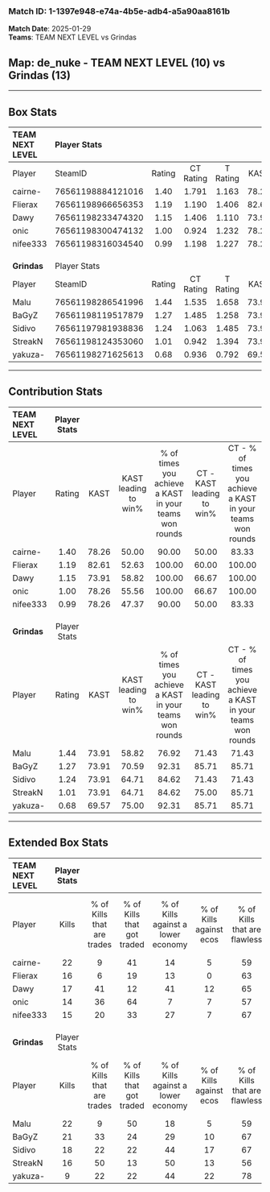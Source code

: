 ### Match ID: 1-1397e948-e74a-4b5e-adb4-a5a90aa8161b  
**Match Date**: 2025-01-29  
**Teams**: TEAM NEXT LEVEL vs Grindas  

## **Map**: de_nuke - TEAM NEXT LEVEL (10) vs Grindas (13)  
---  

## Box Stats  

| **TEAM NEXT LEVEL** | Player Stats      |        |           |          |       |       |       |         |        |      |     |
| :- | :- | :-: | :-: | :-: | :-: | :-: | :-: | :-: | :-: | :-: | :-: |
| Player              | SteamID           | Rating | CT Rating | T Rating | KAST  |  ADR  | Kills | Assists | Deaths | K/D  | HS% |
| cairne-             | 76561198884121016 |  1.40  |   1.791   |  1.163   | 78.26 | 98.0  |  22   |    4    |   17   | 1.29 | 36  |
| Flierax             | 76561198966656353 |  1.19  |   1.190   |  1.406   | 82.61 | 86.0  |  16   |   10    |   17   | 0.94 | 31  |
| Dawy                | 76561198233474320 |  1.15  |   1.406   |  1.110   | 73.91 | 79.3  |  17   |    6    |   16   | 1.06 | 29  |
| onic                | 76561198300474132 |  1.00  |   0.924   |  1.232   | 78.26 | 62.8  |  14   |    7    |   17   | 0.82 | 50  |
| nifee333            | 76561198316034540 |  0.99  |   1.198   |  1.227   | 78.26 | 65.9  |  15   |    6    |   19   | 0.79 | 60  |
|                     |                   |        |           |          |       |       |       |         |        |      |     |
|                     |                   |        |           |          |       |       |       |         |        |      |     |
|                     |                   |        |           |          |       |       |       |         |        |      |     |
| **Grindas**         | Player Stats      |        |           |          |       |       |       |         |        |      |     |
| Player              | SteamID           | Rating | CT Rating | T Rating | KAST  |  ADR  | Kills | Assists | Deaths | K/D  | HS% |
| Malu                | 76561198286541996 |  1.44  |   1.535   |  1.658   | 73.91 | 121.0 |  22   |    9    |   18   | 1.22 | 36  |
| BaGyZ               | 76561198119517879 |  1.27  |   1.485   |  1.258   | 73.91 | 82.2  |  21   |    3    |   17   | 1.24 | 23  |
| Sidivo              | 76561197981938836 |  1.24  |   1.063   |  1.485   | 73.91 | 84.6  |  18   |    3    |   14   | 1.29 | 77  |
| StreakN             | 76561198124353060 |  1.01  |   0.942   |  1.394   | 73.91 | 64.4  |  16   |    4    |   18   | 0.89 | 37  |
| yakuza-             | 76561198271625613 |  0.68  |   0.936   |  0.792   | 69.57 | 43.8  |   9   |    5    |   17   | 0.53 | 77  |
---  

## Contribution Stats  

| **TEAM NEXT LEVEL** | Player Stats |       |                      |                                                        |                           |                                                             |                          |                                                            |
| :- | :-: | :-: | :-: | :-: | :-: | :-: | :-: | :-: |
| Player              |    Rating    | KAST  | KAST leading to win% | % of times you achieve a KAST in your teams won rounds | CT - KAST leading to win% | CT - % of times you achieve a KAST in your teams won rounds | T - KAST leading to win% | T - % of times you achieve a KAST in your teams won rounds |
| cairne-             |     1.40     | 78.26 |        50.00         |                         90.00                          |           50.00           |                            83.33                            |          50.00           |                           100.00                           |
| Flierax             |     1.19     | 82.61 |        52.63         |                         100.00                         |           60.00           |                           100.00                            |          44.44           |                           100.00                           |
| Dawy                |     1.15     | 73.91 |        58.82         |                         100.00                         |           66.67           |                           100.00                            |          50.00           |                           100.00                           |
| onic                |     1.00     | 78.26 |        55.56         |                         100.00                         |           66.67           |                           100.00                            |          44.44           |                           100.00                           |
| nifee333            |     0.99     | 78.26 |        47.37         |                         90.00                          |           50.00           |                            83.33                            |          44.44           |                           100.00                           |
|                     |              |       |                      |                                                        |                           |                                                             |                          |                                                            |
|                     |              |       |                      |                                                        |                           |                                                             |                          |                                                            |
|                     |              |       |                      |                                                        |                           |                                                             |                          |                                                            |
| **Grindas**         | Player Stats |       |                      |                                                        |                           |                                                             |                          |                                                            |
| Player              |    Rating    | KAST  | KAST leading to win% | % of times you achieve a KAST in your teams won rounds | CT - KAST leading to win% | CT - % of times you achieve a KAST in your teams won rounds | T - KAST leading to win% | T - % of times you achieve a KAST in your teams won rounds |
| Malu                |     1.44     | 73.91 |        58.82         |                         76.92                          |           71.43           |                            71.43                            |          50.00           |                           83.33                            |
| BaGyZ               |     1.27     | 73.91 |        70.59         |                         92.31                          |           85.71           |                            85.71                            |          60.00           |                           100.00                           |
| Sidivo              |     1.24     | 73.91 |        64.71         |                         84.62                          |           71.43           |                            71.43                            |          60.00           |                           100.00                           |
| StreakN             |     1.01     | 73.91 |        64.71         |                         84.62                          |           75.00           |                            85.71                            |          55.56           |                           83.33                            |
| yakuza-             |     0.68     | 69.57 |        75.00         |                         92.31                          |           85.71           |                            85.71                            |          66.67           |                           100.00                           |
---  

## Extended Box Stats  

| **TEAM NEXT LEVEL** | Player Stats |                            |                            |                                    |                         |                              |                                 |        |                             |                                     |                          |                               |                            |
| :- | :-: | :-: | :-: | :-: | :-: | :-: | :-: | :-: | :-: | :-: | :-: | :-: | :-: |
| Player              |    Kills     | % of Kills that are trades | % of Kills that got traded | % of Kills against a lower economy | % of Kills against ecos | % of Kills that are flawless | % of Kills that are close duels | Deaths | % of Deaths that get traded | % of Deaths against a lower economy | % of Deaths against ecos | % of Deaths that are flawless | % of Deaths that are close |
| cairne-             |      22      |             9              |             41             |                 14                 |            5            |              59              |                0                |   17   |             24              |                 24                  |            0             |              59               |             6              |
| Flierax             |      16      |             6              |             19             |                 13                 |            0            |              63              |                0                |   17   |             24              |                 24                  |            6             |              71               |             6              |
| Dawy                |      17      |             41             |             12             |                 41                 |           12            |              65              |                6                |   16   |             31              |                 13                  |            0             |              56               |             19             |
| onic                |      14      |             36             |             64             |                 7                  |            7            |              57              |                7                |   17   |             18              |                 24                  |            6             |              76               |             6              |
| nifee333            |      15      |             20             |             33             |                 27                 |            7            |              67              |                7                |   19   |             42              |                 21                  |            0             |              58               |             5              |
|                     |              |                            |                            |                                    |                         |                              |                                 |        |                             |                                     |                          |                               |                            |
|                     |              |                            |                            |                                    |                         |                              |                                 |        |                             |                                     |                          |                               |                            |
|                     |              |                            |                            |                                    |                         |                              |                                 |        |                             |                                     |                          |                               |                            |
| **Grindas**         | Player Stats |                            |                            |                                    |                         |                              |                                 |        |                             |                                     |                          |                               |                            |
| Player              |    Kills     | % of Kills that are trades | % of Kills that got traded | % of Kills against a lower economy | % of Kills against ecos | % of Kills that are flawless | % of Kills that are close duels | Deaths | % of Deaths that get traded | % of Deaths against a lower economy | % of Deaths against ecos | % of Deaths that are flawless | % of Deaths that are close |
| Malu                |      22      |             9              |             50             |                 18                 |            5            |              59              |                5                |   18   |             39              |                 33                  |            6             |              50               |             11             |
| BaGyZ               |      21      |             33             |             24             |                 29                 |           10            |              67              |                0                |   17   |             24              |                 29                  |            12            |              71               |             0              |
| Sidivo              |      18      |             22             |             22             |                 44                 |           17            |              67              |               17                |   14   |             14              |                 14                  |            0             |              50               |             7              |
| StreakN             |      16      |             50             |             13             |                 50                 |           13            |              56              |               19                |   18   |             39              |                 22                  |            6             |              78               |             0              |
| yakuza-             |      9       |             22             |             22             |                 44                 |           22            |              78              |                0                |   17   |             47              |                 35                  |            12            |              59               |             0              |
